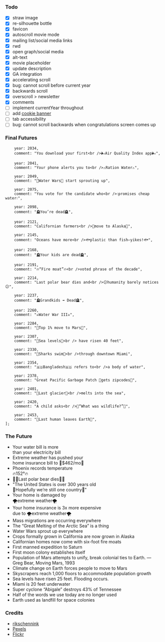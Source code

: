 ### Todo

- [x] straw image
- [x] re-silhouette bottle
- [x] favicon
- [x] autoscroll movie mode
- [x] mailing list/social media links
- [x] rwd
- [x] open graph/social media
- [x] alt-text
- [x] movie placeholder
- [x] update description
- [x] GA integration
- [x] accelerating scroll
- [x] bug: cannot scroll before current year
- [x] backwards scroll
- [x] overscroll > newsletter
- [x] comments
- [ ] implement currentYear throughout
- [ ] add [cookie banner](https://www.carlcassar.com/articles/add-google-analytics-to-a-nuxt-js-app)
- [ ] tab accessibility
- [ ] bug: cannot scroll backwards when congratulations screen comes up

### Final Futures
```
    year: 2034,
    comment: "You download your first<br />🌬Air Quality Index app🌬",

    year: 2041,
    comment: "Your phone alerts you to<br />⚠️Ration Water⚠️",

    year: 2049,
    comment: "🔫Water Wars🔫 start sprouting up",

    year: 2075,
    comment: "You vote for the candidate who<br />💧promises cheap water💧",

    year: 2098,
    comment: "🪦You’re dead🪦", 
    
    year: 2121, 
    comment: "Californian farmers<br />🚜move to Alaska🚜",

    year: 2145,
    comment: "Oceans have more<br />🐟plastic than fish–yikes!🐟",
    
    year: 2168,
    comment: "🪦Your kids are dead🪦",

    year: 2191,
    comment: "🔥“Fire moat”🔥<br />voted phrase of the decade",

    year: 2214,
    comment: "Last polar bear dies and<br />😕humanity barely notices😕",

    year: 2237,
    comment: "🪦Grandkids ➡ Dead🪦",

    year: 2260,
    comment: "☠️Water War III☠️",

    year: 2284,
    comment: "🚀Top 1% move to Mars🚀",

    year: 2307,
    comment: "🌊Sea levels🌊<br /> have risen 40 feet",

    year: 2330,
    comment: "🦈Sharks swim🦈<br />through downtown Miami",

    year: 2354,
    comment: "🇧🇩Bangladesh🇧🇩 refers to<br />a body of water",

    year: 2378,
    comment: "Great Pacific Garbage Patch 💌gets zipcodes💌",

    year: 2401,
    comment: "🧊Last glacier🧊<br />melts into the sea",

    year: 2420,
    comment: "A child asks<br />🤔“What was wildlife?”🤔",

    year: 2453,
    comment: "👋Last human leaves Earth👋",
];
```

### The Future
- Your water bill is more<br />than your electricity bill
- Extreme weather has pushed your<br />home insurance bill to 💸$462/mo💸
- Phoenix records temperature <br />🔥152°🔥
- 🐻‍❄️Last polar bear dies🐻‍❄️
- "The United States is over 300 years old<br />🙏Hopefully we’re still one country🙏"
- Your home is damaged by<br />🌪extreme weather🌪
- Your home insurance is 3x more expensive<br /> due to 🌪extreme weather🌪
- Mass migrations are occurring everywhere
- The “Great Melting of the Arctic Sea” is a thing
- Water Wars sprout up everywhere
- Crops formally grown in California are now grown in Alaska
- Californian homes now come with six-foot fire moats
- First manned expedition to Saturn
- First moon colony establishes itself
- Population of Mars attempts to unify, break colonial ties to Earth. — Greg Bear, Moving Mars, 1993
- Climate change on Earth forces people to move to Mars
- Skyscrapers reach 1,000 floors to accommodate population growth
- Sea levels have risen 25 feet. Flooding occurs.
- Miami is 20 feet underwater
- Super cyclone “Abigale” destroys 43% of Tennessee
- Half of the words we use today are no longer used
- Earth used as landfill for space colonies


### Credits

- [rikschennink](https://github.com/rikschennink/fitty)
- [Pexels](https://www.pexels.com/photo/plastic-bottle-of-detergent-in-studio-5218021/)
- [Flickr](https://flickr.com/photos/cartridgesave/49501486667/in/photolist-2iqh4o4-vcgZR-2iqdk2Y-sTc6W-a3fYvk-jxxrhs-bn7ERc-FVh35y-hfAWK-4ikHe2-7PpNYb-27fsZcS-f5wRJ1-7P11nG-bsNVnm-4ikGAe-9ewq2n-4ikGTe-6eCPfY-27Gsqnz-2kgKYGT-5AXJFY-inzSF-5YX3vJ-25u9SHN-9BPbSr-7cnKXb-xpP15-cAecj-9jAqDL-9jQdhd-4ivLCc-niMCZj-2iqdjWN-9d9Brh-25u9SKG-6qGhF5-9rn82k-9AZoH5-fAP6z3-2iqfVuz-bbvegc-3MePC3-Va4XYG-mKNzbH-6ZrkQa-26MTQqU-oFEsuc-aBmecD-2i2WBbJ)

